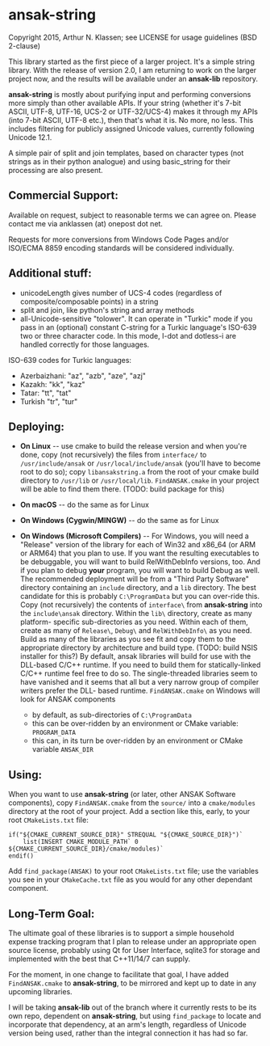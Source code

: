 ansak-string
============

Copyright 2015, Arthur N. Klassen; see LICENSE for usage guidelines (BSD 2-clause)

This library started as the first piece of a larger project. It's a simple string library. With the release of version 2.0, I am returning to work on the larger project now, and the results will be available under an **ansak-lib** repository.

**ansak-string** is mostly about purifying input and performing conversions more simply than other available APIs. If your string (whether it's 7-bit ASCII, UTF-8, UTF-16, UCS-2 or UTF-32/UCS-4) makes it through my APIs (into 7-bit ASCII, UTF-8 etc.), then that's what it is. No more, no less. This includes filtering for publicly assigned Unicode values, currently following Unicode 12.1.

A simple pair of split and join templates, based on character types (not strings as in their python analogue) and using basic\_string for their processing are also present.

Commercial Support:
-------------------

Available on request, subject to reasonable terms we can agree on. Please contact me via anklassen (at) onepost dot net.

Requests for more conversions from Windows Code Pages and/or ISO/ECMA 8859 encoding standards will be considered individually.

Additional stuff:
-----------------

* unicodeLength gives number of UCS-4 codes (regardless of composite/composable points) in a string
* split and join, like python's string and array methods
* all-Unicode-sensitive "tolower". It can operate in "Turkic" mode if you pass in an (optional) constant C-string for a Turkic language's ISO-639 two or three character code. In this mode, I-dot and dotless-i are handled correctly for those languages.

ISO-639 codes for Turkic languages:

* Azerbaizhani: "az", "azb", "aze", "azj"
* Kazakh: "kk", "kaz"
* Tatar: "tt", "tat"
* Turkish "tr", "tur"

Deploying:
----------

* **On Linux** -- use cmake to build the release version and when you're done, copy (not recursively)
  the files from `interface/` to `/usr/include/ansak` or
  `/usr/local/include/ansak` (you'll have to become root to do so); copy
  `libansakstring.a` from the root of your cmake build directory to `/usr/lib`
  or `/usr/local/lib`.  `FindANSAK.cmake` in your project will be able to find them there.
  (TODO: build package for this)

* **On macOS** -- do the same as for Linux

* **On Windows (Cygwin/MINGW)** -- do the same as for Linux

* **On Windows (Microsoft Compilers)** -- For Windows, you will need a
  "Release" version of the library for each of Win32 and x86\_64 (or ARM or ARM64) that you plan
  to use. If you want the resulting executables to be debuggable, you will want
  to build RelWithDebInfo versions, too. And if you plan to debug **your**
  program, you will want to build Debug as well.
  The recommended deployment will be from a "Third Party Software" directory
  containing an `include` directory, and a `lib` directory. The best candidate
  for this is probably `C:\ProgramData` but you can over-ride this.
  Copy (not recursively) the contents of `interface\` from **ansak-string** into the
  `include\ansak` directory. Within the `lib\` directory, create as many platform-
  specific sub-directories as you need. Within each of them, create as many of
  `Release\`, `Debug\` and `RelWithDebInfo\` as  you need. Build as many of
  the libraries as you see fit and copy them to the appropriate directory
  by architecture and build type. (TODO: build NSIS installer for this?)
  By default, ansak libraries will build for use with the DLL-based C/C++
  runtime. If you need to build them for statically-linked C/C++ runtime feel
  free to do so. The single-threaded libraries seem to have vanished and it
  seems that all but a very narrow group of compiler writers prefer the DLL-
  based runtime.
  `FindANSAK.cmake` on Windows will look for ANSAK components
  * by default, as sub-directories of `C:\ProgramData`
  * this can be over-ridden by an environment or CMake variable: `PROGRAM_DATA`
  * this can, in its turn be over-ridden by an environment or CMake variable `ANSAK_DIR`

Using:
------

When you want to use **ansak-string** (or later, other ANSAK Software components), copy `FindANSAK.cmake`
from the `source/` into a `cmake/modules` directory at the root of your project. 
Add a section like this, early, to your root `CMakeLists.txt` file:
```
if("${CMAKE_CURRENT_SOURCE_DIR}" STREQUAL "${CMAKE_SOURCE_DIR}")`
    list(INSERT CMAKE_MODULE_PATH` 0 ${CMAKE_CURRENT_SOURCE_DIR}/cmake/modules)`
endif()
```
Add `find_package(ANSAK)` to your root `CMakeLists.txt` file; use the
variables you see in your `CMakeCache.txt` file as you would for any other
dependant component.


Long-Term Goal:
---------------

The ultimate goal of these libraries is to support a simple household expense
tracking program that I plan to release under an appropriate open source
license, probably using Qt for User Interface, sqlite3 for storage and
implemented with the best that C++11/14/7 can supply.

For the moment, in one change to facilitate that goal, I have added
`FindANSAK.cmake` to **ansak-string**, to be mirrored and kept up to date in
any upcoming libraries.

I will be taking **ansak-lib** out of the branch where it currently rests to be
its own repo, dependent on **ansak-string**, but using `find_package` to locate and
incorporate that dependency, at an arm's length, regardless of Unicode version
being used, rather than the integral connection it has had so far.

